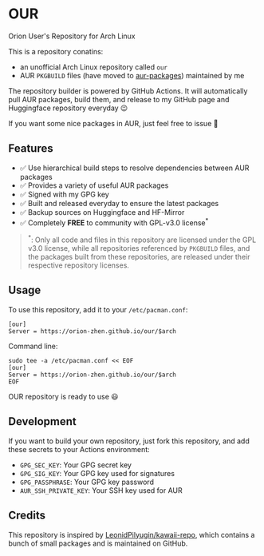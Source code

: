 # OUR

Orion User's Repository for Arch Linux

This is a repository conatins:

- an unofficial Arch Linux repository called `our`
- AUR `PKGBUILD` files (have moved to [aur-packages](https://github.com/Orion-zhen/aur-packages)) maintained by me

The repository builder is powered by GitHub Actions. It will automatically pull AUR packages, build them, and release to my GitHub page and Huggingface repository everyday 😉

If you want some nice packages in AUR, just feel free to issue 🤗

## Features

- ✅ Use hierarchical build steps to resolve dependencies between AUR packages
- ✅ Provides a variety of useful AUR packages
- ✅ Signed with my GPG key
- ✅ Built and released everyday to ensure the latest packages
- ✅ Backup sources on Huggingface and HF-Mirror
- ✅ Completely **FREE** to community with GPL-v3.0 license<sup>*</sup>

> <sup>*</sup>: Only all code and files in this repository are licensed under the GPL v3.0 license, while all repositories referenced by `PKGBUILD` files, and the packages built from these repositories, are released under their respective repository licenses.

## Usage

To use this repository, add it to your `/etc/pacman.conf`:

```text
[our]
Server = https://orion-zhen.github.io/our/$arch
```

Command line:

```shell
sudo tee -a /etc/pacman.conf << EOF
[our]
Server = https://orion-zhen.github.io/our/$arch
EOF
```

OUR repository is ready to use 😃

## Development

If you want to build your own repository, just fork this repository, and add these secrets to your Actions environment:

- `GPG_SEC_KEY`: Your GPG secret key
- `GPG_SIG_KEY`: Your GPG key used for signatures
- `GPG_PASSPHRASE`: Your GPG key password
- `AUR_SSH_PRIVATE_KEY`: Your SSH key used for AUR

## Credits

This repository is inspired by [LeonidPilyugin/kawaii-repo](https://github.com/LeonidPilyugin/kawaii-repo), which contains a bunch of small packages and is maintained on GitHub.
